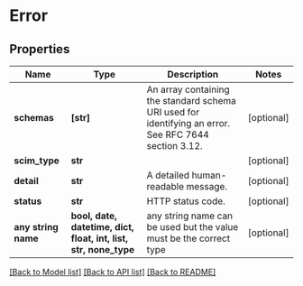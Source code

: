 # Error


## Properties
Name | Type | Description | Notes
------------ | ------------- | ------------- | -------------
**schemas** | **[str]** | An array containing the standard schema URI used for identifying an error. See RFC 7644 section 3.12. | [optional] 
**scim_type** | **str** |  | [optional] 
**detail** | **str** | A detailed human-readable message. | [optional] 
**status** | **str** | HTTP status code. | [optional] 
**any string name** | **bool, date, datetime, dict, float, int, list, str, none_type** | any string name can be used but the value must be the correct type | [optional]

[[Back to Model list]](../README.md#documentation-for-models) [[Back to API list]](../README.md#documentation-for-api-endpoints) [[Back to README]](../README.md)


